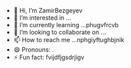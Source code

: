 - 👋 Hi, I’m ZamirBezgeyev
- 👀 I’m interested in ...
- 🌱 I’m currently learning ...phugvfrcvb 
- 💞️ I’m looking to collaborate on ...
- 📫 How to reach me ...nphgiyftughbjnik
- 😄 Pronouns: .
- ⚡ Fun fact: fvijdfjgsdrjigv
<!---
ZamirBezgeyev/ZamirBezgeyev is a ✨ special ✨ repository because its `README.md` (this file) appears on your GitHub profile.
You can click the Preview link to take a look at your changes.
--->
